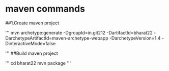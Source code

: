 # maven commands

##1.Create maven project

'''
  mvn archetype:generate -DgroupId=in.git212 -DartifactId=bharat22 -DarchetypeArtifactId=maven-archetype-webapp -DarchetypeVersion=1.4 -DinteractiveMode=false

'''
##Build maven project

'''
cd bharat22
mvn package
'''
